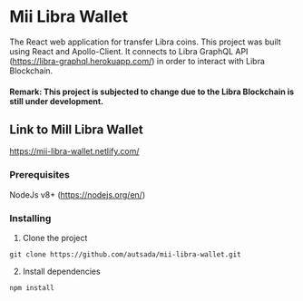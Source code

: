 # Mii Libra Wallet

The React web application for transfer Libra coins. This project was built using React and Apollo-Client. It connects to Libra GraphQL API (https://libra-graphql.herokuapp.com/) in order to interact with Libra Blockchain.

#### Remark: This project is subjected to change due to the Libra Blockchain is still under development.

## Link to Mill Libra Wallet

https://mii-libra-wallet.netlify.com/

### Prerequisites

NodeJs v8+ (https://nodejs.org/en/)

### Installing

1. Clone the project
```
git clone https://github.com/autsada/mii-libra-wallet.git
```
2. Install dependencies
```
npm install
```
